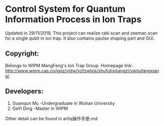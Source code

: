 # Control System for Quantum Information Process in Ion Traps

Updated in 29/11/2019, This project can realize rabi scan and zeeman scan for a single qubit in ion trap. It also contains paulse shaping part and GUI.

## Copyright:

Belongs to WIPM MangFeng's Ion Trap Group.
Homepage link: http://www.wipm.cas.cn/jgsz/yjdw/yzfzwlyjs/shufutixiliangzi/yanjufangxiang/

## Developers:

1. Guanqun Mu -Undergraduate in Wuhan University
2. GeYi Ding -Master in WIPM

Other detail can be found in artiq操作手册.md
